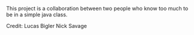 This project is a collaboration between two 
people who know too much to be in a simple java class.

Credit:
Lucas Bigler
Nick Savage